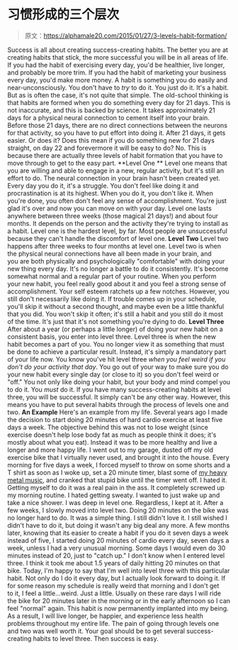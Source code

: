 # 习惯形成的三个层次

> 原文：<https://alphamale20.com/2015/01/27/3-levels-habit-formation/>

Success is all about creating success-creating habits. The better you are at creating habits that stick, the more successful you will be in all areas of life. If you had the habit of exercising every day, you'd be healthier, live longer, and probably be more trim. If you had the habit of marketing your business every day, you'd make more money. A habit is something you do easily and near-unconsciously. You don't have to *try* to do it. You just do it. It's a habit. But as is often the case, it's not quite that simple. The old-school thinking is that habits are formed when you do something every day for 21 days. This is not inaccurate, and this is backed by science. It takes approximately 21 days for a physical neural connection to cement itself into your brain. Before those 21 days, there are no direct connections between the neurons for that activity, so you have to put effort into doing it. After 21 days, it gets easier. Or does it? Does this mean if you do something new for 21 days straight, on day 22 and forevermore it will be easy to do? No. This is because there are actually three levels of habit formation that you have to move through to get to the easy part. **Level One ** Level one means that you are willing and able to engage in a new, regular activity, but it's still an effort to do. The neural connection in your brain hasn't been created yet. Every day you do it, it's a struggle. You don't feel like doing it and procrastination is at its highest. When you do it, you don't like it. When you're done, you often don't feel any sense of accomplishment. You're just glad it's over and now you can move on with your day. Level one lasts anywhere between three weeks (those magical 21 days!) and about four months. It depends on the person and the activity they're trying to install as a habit. Level one is the hardest level, by far. Most people are unsuccessful because they can't handle the discomfort of level one. **Level Two** Level two happens after three weeks to four months at level one. Level two is when the physical neural connections have all been made in your brain, and you are both physically and psychologically "comfortable" with doing your new thing every day. It's no longer a battle to do it consistently. It's become somewhat normal and a regular part of your routine. When you perform your new habit, you feel really good about it and you feel a strong sense of accomplishment. Your self esteem ratchets up a few notches. However, you still don't necessarily like doing it. If trouble comes up in your schedule, you'll skip it without a second thought, and maybe even be a little thankful that you did. You won't skip it often; it's still a habit and you still do it most of the time. It's just that it's not something you're dying to do. **Level Three** After about a year (or perhaps a little longer) of doing your new habit on a consistent basis, you enter into level three. Level three is when the new habit becomes a part of you. You no longer view it as something that must be done to achieve a particular result. Instead, it's simply a mandatory part of your life now. You know you've hit level three *when you feel weird if you don't do your activity that day*. You go out of your way to make sure you do your new habit every single day (or close to it) so you don't feel weird or "off." You not only like doing your habit, but your body and mind compel you to do it. You *must* do it. If you have many success-creating habits at level three, you will be successful. It simply can't be any other way. However, this means you have to put several habits through the process of levels one and two. **An Example** Here's an example from my life. Several years ago I made the decision to start doing 20 minutes of hard cardio exercise at least five days a week. The objective behind this was not to lose weight (since exercise doesn't help lose body fat as much as people think it does; it's mostly about what you eat). Instead it was to be more healthy and live a longer and more happy life. I went out to my garage, dusted off my old exercise bike that I virtually never used, and brought it into the house. Every morning for five days a week, I forced myself to throw on some shorts and a T shirt as soon as I woke up, set a 20 minute timer, blast some of [my heavy metal music](http://calebjonesblog.com/10173/), and cranked that stupid bike until the timer went off. I hated it. Getting myself to do it was a real pain in the ass. It completely screwed up my morning routine. I hated getting sweaty. I wanted to just wake up and take a nice shower. I was deep in level one. Regardless, I kept at it. After a few weeks, I slowly moved into level two. Doing 20 minutes on the bike was no longer hard to do. It was a simple thing. I still didn't love it. I still wished I didn't have to do it, but doing it wasn't any big deal any more. A few months later, knowing that its easier to create a habit if you do it seven days a week instead of five, I started doing 20 minutes of cardio every day, seven days a week, unless I had a very unusual morning. Some days I would even do 30 minutes instead of 20, just to "catch up." I don't know when I entered level three. I think it took me about 1.5 years of daily hitting 20 minutes on that bike. Today, I'm happy to say that I'm well into level three with this particular habit. Not only do I do it every day, but I actually look forward to doing it. If for some reason my schedule is really weird that morning and I don't get to it, I feel a little...weird. Just a little. Usually on these rare days I will ride the bike for 20 minutes later in the morning or in the early afternoon so I can feel "normal" again. This habit is now permanently implanted into my being. As a result, I will live longer, be happier, and experience less health problems throughout my entire life. The pain of going through levels one and two was well worth it. Your goal should be to get several success-creating habits to level three. Then success is easy.